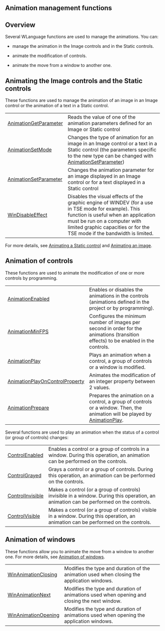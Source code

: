 


## Animation management functions
			



<a name="NOTE1"></a>
<a name="NOTE1_1"></a>


## Overview
<a name="overview_ELTTEXTE000237"></a>
Several WLanguage functions are used to manage the animations. You can:

- manage the animation in the Image controls and in the Static controls.

- animate the modification of controls. 

- animate the move from a window to another one.






<a name="NOTE2"></a>
<a name="NOTE2_1"></a>


## Animating the Image controls and the Static controls
<a name="animating_the_image_controls_and_the_static_controls_ELTTEXTE000261"></a>
These functions are used to manage the animation of an image in an Image control or the animation of a text in a Static control.


|   |   |
| --- | --- |
| [AnimationGetParameter](../WDLang1/3017003.md) | Reads the value of one of the animation parameters defined for an Image or Static control |
| [AnimationSetMode](../WDLang1/3017001.md) | Changes the type of animation for an image in an Image control or a text in a Static control (the parameters specific to the new type can be changed with [AnimationSetParameter](../WDLang1/3017002.md)) |
| [AnimationSetParameter](../WDLang1/3017002.md) | Changes the animation parameter for an image displayed in an Image control or for a text displayed in a Static control |
| [WinDisableEffect](../WDLang1/1000017172.md) | Disables the visual effects of the graphic engine of WINDEV (for a use in TSE mode for example). This function is useful when an application must be run on a computer with limited graphic capacities or for the TSE mode if the bandwidth is limited. |


For more details, see [Animating a Static control](../WDChamp/1013160.md) and [Animating an image](../WDChamp/1013244.md).

<a name="NOTE3"></a>
<a name="NOTE3_1"></a>


## Animation of controls
<a name="animation_controls_ELTTEXTE000285"></a>
These functions are used to animate the modification of one or more controls by programming.




|   |   |
| --- | --- |
| [AnimationEnabled](../WDLang1/1000017399.md) | Enables or disables the animations in the controls (animations defined in the project or by programming). |
| [AnimationMinFPS](../WDLang1/1000017400.md) | Configures the minimum number of images per second in order for the animations (transition effects) to be enabled in the controls. |
| [AnimationPlay](../WDLang1/1000017387.md) | Plays an animation when a control, a group of controls or a window is modified. |
| [AnimationPlayOnControlProperty](../WDLang1/1000017398.md) | Animates the modification of an integer property between 2 values. |
| [AnimationPrepare](../WDLang1/1000017386.md) | Prepares the animation on a control, a group of controls or a window. Then, the animation will be played by [AnimationPlay](../WDLang1/1000017387.md). |


Several functions are used to play an animation when the status of a control (or group of controls) changes:


|   |   |
| --- | --- |
| [ControlEnabled](../WDLang1/1000017377.md) | Enables a control or a group of controls in a window. During this operation, an animation can be performed on the controls. |
| [ControlGrayed](../WDLang1/1000017375.md) | Grays a control or a group of controls. During this operation, an animation can be performed on the controls. |
| [ControlInvisible](../WDLang1/1000017369.md) | Makes a control (or a group of controls) invisible in a window. During this operation, an animation can be performed on the controls. |
| [ControlVisible](../WDLang1/1000017338.md) | Makes a control (or a group of controls) visible in a window. During this operation, an animation can be performed on the controls. |



<a name="NOTE4"></a>
<a name="NOTE4_1"></a>


## Animation of windows
<a name="animation_windows_ELTTEXTE000309"></a>
These functions allow you to animate the move from a window to another one. For more details, see [Animation of windows](../WDLang1/3038054.md).


|   |   |
| --- | --- |
| [WinAnimationClosing](../WDLang1/3038050.md) | Modifies the type and duration of the animation used when closing the application windows. |
| [WinAnimationNext](../WDLang1/3038052.md) | Modifies the type and duration of animations used when opening and closing the next window. |
| [WinAnimationOpening](../WDLang1/3038051.md) | Modifies the type and duration of animations used when opening the application windows. |




